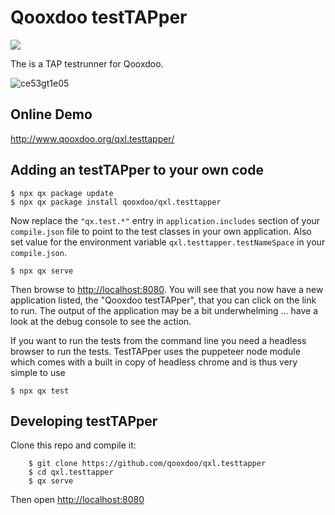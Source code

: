 # Qooxdoo testTAPper

![](https://github.com/qooxdoo/qxl.testtapper/workflows/Unit%20Tests/badge.svg?branch=master)

The is a TAP testrunner for Qooxdoo.

![ce53gt1e05](https://user-images.githubusercontent.com/429279/52718722-65c40d00-2fa4-11e9-94e5-b4be30bac433.gif)

## Online Demo

http://www.qooxdoo.org/qxl.testtapper/

## Adding an testTAPper to your own code
```
$ npx qx package update
$ npx qx package install qooxdoo/qxl.testtapper
```

Now replace the `"qx.test.*"` entry in `application.includes` section of your `compile.json` file to point to the
test classes in your own application.
Also set value for the environment variable `qxl.testtapper.testNameSpace` in your `compile.json`.

```
$ npx qx serve
```

Then browse to [http://localhost:8080](http://localhost:8080).  You will see that you now have a new application listed, the "Qooxdoo testTAPper", that you can click on the link to run. The output of the application may be a bit underwhelming ... have a look at the debug console to see the action.

If you want to run the tests from the command line you need a headless browser to run the tests. TestTAPper uses the puppeteer node module which comes with a built in copy of headless chrome and is thus very simple to use

```
$ npx qx test
```


## Developing testTAPper
Clone this repo and compile it:

```
    $ git clone https://github.com/qooxdoo/qxl.testtapper
    $ cd qxl.testtapper
    $ qx serve
```
Then open [http://localhost:8080](http://localhost:8080)

